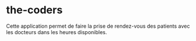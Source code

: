 # the-coders

Cette application permet de faire la prise de rendez-vous des patients avec les docteurs dans les heures disponibles.
